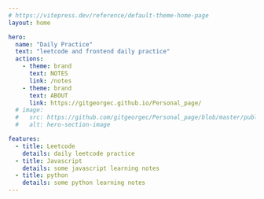 ```yaml
---
# https://vitepress.dev/reference/default-theme-home-page
layout: home

hero:
  name: "Daily Practice"
  text: "leetcode and frontend daily practice"
  actions:
    - theme: brand
      text: NOTES
      link: /notes
    - theme: brand
      text: ABOUT
      link: https://gitgeorgec.github.io/Personal_page/
  # image:
  #   src: https://github.com/gitgeorgec/Personal_page/blob/master/public/imgs/profile.png?raw=true
  #   alt: hero-section-image

features:
  - title: Leetcode
    details: daily leetcode practice
  - title: Javascript
    details: some javascript learning notes
  - title: python
    details: some python learning notes
---
```

